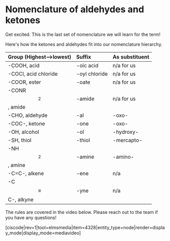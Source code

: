 # Nomenclature of aldehydes and ketones

Get excited.  This is the last set of nomenclature we will learn for the term!  

Here's how the ketones and aldehydes fit into our nomenclature hierarchy.

| Group (Highest-->lowest) | Suffix | As substituent |
| :--- | :--- | :--- |
| -COOH, acid | -oic acid | n/a for us |
| -COCl, acid chloride | -oyl chloride | n/a for us |
| -COOR, ester | -oate | n/a for us |
| -CONR$$_2$$, amide | -amide | n/a for us |
| -CHO, aldehyde| -al| -oxo-|
| -COC-, ketone| -one| -oxo-|
| -OH, alcohol | -ol | -hydroxy- |
| -SH, thiol | -thiol | -mercapto- |
| -NH$$_2$$, amine | -amine | -amino- |
| -C=C-, alkene | -ene | n/a |
| -C$$\equiv$$C-, alkyne | -yne | n/a |


The rules are covered in the video below.  Please reach out to the team if you have any questions!

[ciscode|rev=1|tool=elmsmedia|item=4328|entity_type=node|render=display_mode|display_mode=mediavideo]
